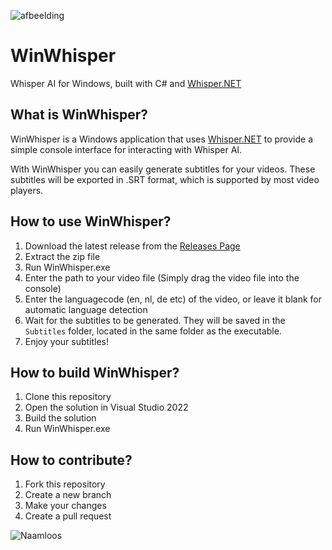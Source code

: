 ![afbeelding](https://user-images.githubusercontent.com/33700526/222953487-2e7c4ec4-ce4e-4675-ae2f-ea5972aef669.png)

# WinWhisper
Whisper AI for Windows, built with C# and [Whisper.NET](https://github.com/sandrohanea/whisper.net)

## What is WinWhisper?
WinWhisper is a Windows application that uses [Whisper.NET](https://github.com/sandrohanea/whisper.net) to provide a simple console interface for interacting with Whisper AI.

With WinWhisper you can easily generate subtitles for your videos. These subtitles will be exported in .SRT format, which is supported by most video players.

## How to use WinWhisper?
1. Download the latest release from the [Releases Page](https://github.com/GewoonJaap/WinWhisper/releases)
2. Extract the zip file
3. Run WinWhisper.exe
4. Enter the path to your video file (Simply drag the video file into the console)
5. Enter the languagecode (en, nl, de etc) of the video, or leave it blank for automatic language detection
6. Wait for the subtitles to be generated. They will be saved in the `Subtitles` folder, located in the same folder as the executable.
7. Enjoy your subtitles!

## How to build WinWhisper?
1. Clone this repository
2. Open the solution in Visual Studio 2022
3. Build the solution
4. Run WinWhisper.exe

## How to contribute?
1. Fork this repository
2. Create a new branch
3. Make your changes
4. Create a pull request


![Naamloos](https://user-images.githubusercontent.com/33700526/222953513-d2122c07-4bac-4169-9ce1-16ffe74273c6.png)

